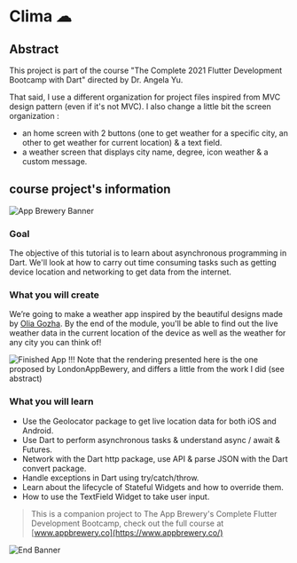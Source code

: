 # Clima ☁

## Abstract 
This project is part of the course "The Complete 2021 Flutter Development Bootcamp with Dart" directed by Dr. Angela Yu. 

That said, I use a different organization for project files inspired from MVC design pattern (even if it's not MVC).
I also change a little bit the screen organization : 
 - an home screen with 2 buttons (one to get weather for a specific city, an other to get weather for current location) & a text field.
 - a weather screen that displays city name, degree, icon weather & a custom message. 

## course project's information
![App Brewery Banner](https://github.com/londonappbrewery/Images/blob/master/AppBreweryBanner.png)

### Goal
The objective of this tutorial is to learn about asynchronous programming in Dart. We'll look at how to carry out time consuming tasks such as getting device location and networking to get data from the internet. 

### What you will create
We’re going to make a weather app inspired by the beautiful designs made by [Olia Gozha](https://dribbble.com/shots/4663154-). By the end of the module, you'll be able to find out the live weather data in the current location of the device as well as the weather for any city you can think of!

![Finished App](https://github.com/londonappbrewery/Images/blob/master/clima-demo.gif)
!!! Note that the rendering presented here is the one proposed by LondonAppBewery, and differs a little from the work I did (see abstract)

### What you will learn
- Use the Geolocator package to get live location data for both iOS and Android.
- Use Dart to perform asynchronous tasks & understand async / await & Futures.
- Network with the Dart http package, use API & parse JSON with the Dart convert package.
- Handle exceptions in Dart using try/catch/throw.
- Learn about the lifecycle of Stateful Widgets and how to override them.
- How to use the TextField Widget to take user input.

>This is a companion project to The App Brewery's Complete Flutter Development Bootcamp, check out the full course at [www.appbrewery.co](https://www.appbrewery.co/)

![End Banner](https://github.com/londonappbrewery/Images/blob/master/readme-end-banner.png)
